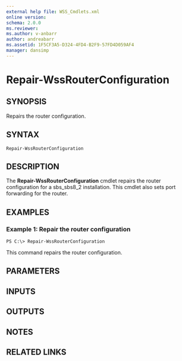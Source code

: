 ```yaml
---
external help file: WSS_Cmdlets.xml
online version: 
schema: 2.0.0
ms.reviewer:
ms.author: v-anbarr
author: andreabarr
ms.assetid: 1F5CF3A5-D324-4FD4-B2F9-57FD4D059AF4
manager: dansimp
---
```


# Repair-WssRouterConfiguration

## SYNOPSIS
Repairs the router configuration.

## SYNTAX

```
Repair-WssRouterConfiguration
```

## DESCRIPTION
The **Repair-WssRouterConfiguration** cmdlet repairs the router configuration for a sbs_sbs8_2 installation.
This cmdlet also sets port forwarding for the router.

## EXAMPLES

### Example 1: Repair the router configuration
```
PS C:\> Repair-WssRouterConfiguration
```

This command repairs the router configuration.

## PARAMETERS

## INPUTS

## OUTPUTS

## NOTES

## RELATED LINKS



